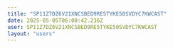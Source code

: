 ```yaml
---
title: "SP11Z7DZ6V21XNCSBED9RE5TYKE50SVDYC7KWCAST"
date: 2025-05-05T06:00:42.236Z
user: SP11Z7DZ6V21XNCSBED9RE5TYKE50SVDYC7KWCAST
layout: "users"
---
```

    